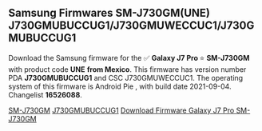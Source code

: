 <h2>Samsung Firmwares SM-J730GM(UNE) J730GMUBUCCUG1/J730GMUWECCUC1/J730GMUBUCCUG1</h2>
Download the Samsung firmware for the ✅ <strong>Galaxy J7 Pro </strong> ⭐ <strong>SM-J730GM</strong> with product code <strong>UNE</strong> <strong> from Mexico</strong>. This firmware has version number PDA <strong>J730GMUBUCCUG1</strong> and CSC J730GMUWECCUC1. The operating system of this firmware is Android Pie , with build date 2021-09-04. Changelist <strong>16526088</strong>.


[SM-J730GM](https://samfirm.shop/samsung/model/SM-J730GM)
[J730GMUBUCCUG1](https://samfirm.shop/samsung/pda/J730GMUBUCCUG1)
[Download Firmware Galaxy J7 Pro SM-J730GM](https://samfirm.shop/samsung/firmware/452785)

